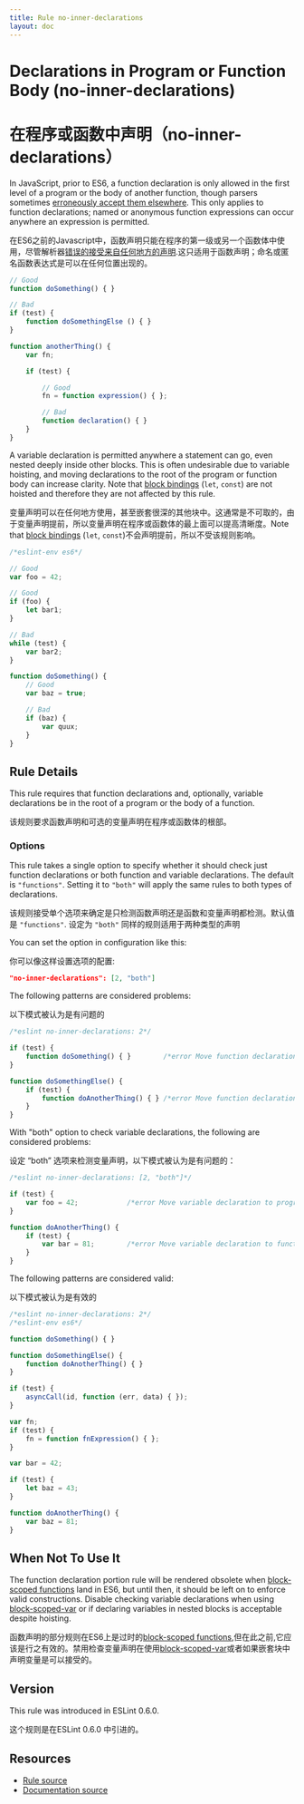 ```yaml
---
title: Rule no-inner-declarations
layout: doc
---
```

<!-- Note: No pull requests accepted for this file. See README.md in the root directory for details. -->
# Declarations in Program or Function Body (no-inner-declarations)
# 在程序或函数中声明（no-inner-declarations）

In JavaScript, prior to ES6, a function declaration is only allowed in the first level of a program or the body of another function, though parsers sometimes [erroneously accept them elsewhere](https://code.google.com/p/esprima/issues/detail?id=422). This only applies to function declarations; named or anonymous function expressions can occur anywhere an expression is permitted.

在ES6之前的Javascript中，函数声明只能在程序的第一级或另一个函数体中使用，尽管解析器[错误的接受来自任何地方的声明](https://code.google.com/p/esprima/issues/detail?id=422).这只适用于函数声明；命名或匿名函数表达式是可以在任何位置出现的。

```js
// Good
function doSomething() { }

// Bad
if (test) {
    function doSomethingElse () { }
}

function anotherThing() {
    var fn;

    if (test) {

        // Good
        fn = function expression() { };

        // Bad
        function declaration() { }
    }
}
```

A variable declaration is permitted anywhere a statement can go, even nested deeply inside other blocks. This is often undesirable due to variable hoisting, and moving declarations to the root of the program or function body can increase clarity. Note that [block bindings](https://leanpub.com/understandinges6/read#leanpub-auto-block-bindings) (`let`, `const`) are not hoisted and therefore they are not affected by this rule.

变量声明可以在任何地方使用，甚至嵌套很深的其他块中。这通常是不可取的，由于变量声明提前，所以变量声明在程序或函数体的最上面可以提高清晰度。Note that [block bindings](https://leanpub.com/understandinges6/read#leanpub-auto-block-bindings) (`let`, `const`)不会声明提前，所以不受该规则影响。

```js
/*eslint-env es6*/

// Good
var foo = 42;

// Good
if (foo) {
    let bar1;
}

// Bad
while (test) {
    var bar2;
}

function doSomething() {
    // Good
    var baz = true;

    // Bad
    if (baz) {
        var quux;
    }
}
```

## Rule Details

This rule requires that function declarations and, optionally, variable declarations be in the root of a program or the body of a function.

该规则要求函数声明和可选的变量声明在程序或函数体的根部。

### Options

This rule takes a single option to specify whether it should check just function declarations or both function and variable declarations. The default is `"functions"`. Setting it to `"both"` will apply the same rules to both types of declarations.

该规则接受单个选项来确定是只检测函数声明还是函数和变量声明都检测。默认值是 `"functions"`. 设定为 `"both"` 同样的规则适用于两种类型的声明


You can set the option in configuration like this:

你可以像这样设置选项的配置:

```json
"no-inner-declarations": [2, "both"]
```

The following patterns are considered problems:

以下模式被认为是有问题的

```js
/*eslint no-inner-declarations: 2*/

if (test) {
    function doSomething() { }        /*error Move function declaration to program root.*/
}

function doSomethingElse() {
    if (test) {
        function doAnotherThing() { } /*error Move function declaration to function body root.*/
    }
}
```

With "both" option to check variable declarations, the following are considered problems:

设定 “both” 选项来检测变量声明，以下模式被认为是有问题的：

```js
/*eslint no-inner-declarations: [2, "both"]*/

if (test) {
    var foo = 42;            /*error Move variable declaration to program root.*/
}

function doAnotherThing() {
    if (test) {
        var bar = 81;        /*error Move variable declaration to function body root.*/
    }
}
```

The following patterns are considered valid:

以下模式被认为是有效的

```js
/*eslint no-inner-declarations: 2*/
/*eslint-env es6*/

function doSomething() { }

function doSomethingElse() {
    function doAnotherThing() { }
}

if (test) {
    asyncCall(id, function (err, data) { });
}

var fn;
if (test) {
    fn = function fnExpression() { };
}

var bar = 42;

if (test) {
    let baz = 43;
}

function doAnotherThing() {
    var baz = 81;
}
```

## When Not To Use It

The function declaration portion rule will be rendered obsolete when [block-scoped functions](https://bugzilla.mozilla.org/show_bug.cgi?id=585536) land in ES6, but until then, it should be left on to enforce valid constructions. Disable checking variable declarations when using [block-scoped-var](block-scoped-var) or if declaring variables in nested blocks is acceptable despite hoisting.

函数声明的部分规则在ES6上是过时的[block-scoped functions](https://bugzilla.mozilla.org/show_bug.cgi?id=585536),但在此之前,它应该是行之有效的。禁用检查变量声明在使用[block-scoped-var](block-scoped-var)或者如果嵌套块中声明变量是可以接受的。


## Version

This rule was introduced in ESLint 0.6.0.

这个规则是在ESLint 0.6.0 中引进的。


## Resources

* [Rule source](https://github.com/eslint/eslint/tree/master/lib/rules/no-inner-declarations.js)
* [Documentation source](https://github.com/eslint/eslint/tree/master/docs/rules/no-inner-declarations.md)
